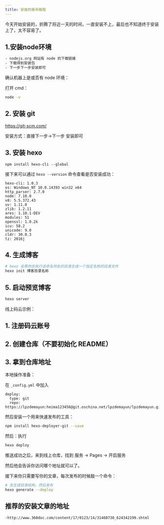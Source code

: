 ```yaml
---
title: 安装的艰辛路程
---
```

今天开始安装的，折腾了将近一天的时间，一直安装不上，最后也不知道终于安装上了，太不容易了。

## 1.安装node环境
```bash
- nodejs.org 网站有 node 的下载链接
- 下载得到安装包
- 下一步下一步安装即可
````

确认机器上是或否有 node 环境：

打开 cmd：

```bash
node -v
```

## 2. 安装 git

https://git-scm.com/

安装方式：直接下一步->下一步 安装即可

## 3. 安装 hexo
```
npm install hexo-cli --global
```
接下来可以通过 `hexo --version` 命令查看是否安装成功：
```
hexo-cli: 1.0.3
os: Windows_NT 10.0.14393 win32 x64
http_parser: 2.7.0
node: 7.10.0
v8: 5.5.372.43
uv: 1.11.0
zlib: 1.2.11
ares: 1.10.1-DEV
modules: 51
openssl: 1.0.2k
icu: 58.2
unicode: 9.0
cldr: 30.0.3
tz: 2016j
```

## 4. 生成博客

```bash
# hexo 会帮你在执行该命名所处的目录生成一个指定名称的目录文件
hexo init 博客目录名称
```

## 5. 启动预览博客

```bash
hexo server
```

线上码云示例：

## 1. 注册码云账号
## 2. 创建仓库（不要初始化 README）
## 3. 拿到仓库地址

本地操作准备：

在 `_config.yml` 中加入

```
deploy:
  type: git
  repo: https://lpzdemayun:heima123456@git.oschina.net/lpzdemayun/lpzdemayun.git
```

然后安装一个用来快速发布的工具：

```bash
npm install hexo-deployer-git --save
```

然后：执行

```bash
hexo deploy
```

推送成功之后，来到线上仓库，找到 服务 -> Pages -> 开启服务

然后他会告诉你访问哪个地址就可以了。

接下来你只需要写你的文章，每次发布的时候敲一个命令：

```bash
# 先生成目录结构，然后发布
hexo generate --deploy
```

## 推荐的安装文章的地址
````hash
-http://www.360doc.com/content/17/0123/14/31460730_624342199.shtml
````
